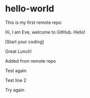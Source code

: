 # hello-world
This is my first remote repo

Hi, I am Eve, welcome to GitHub. Hello!

[Start your coding]

Great Lunch!

Added from remote repo

Test again

Test line 2

Try again